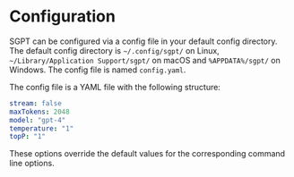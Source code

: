 # Configuration

SGPT can be configured via a config file in your default config directory. The default config directory
is `~/.config/sgpt/` on Linux, `~/Library/Application Support/sgpt/` on macOS and `%APPDATA%/sgpt/` on Windows. The
config file is named `config.yaml`.

The config file is a YAML file with the following structure:

```yaml
stream: false
maxTokens: 2048
model: "gpt-4"
temperature: "1"
topP: "1"
```

These options override the default values for the corresponding command line options.
